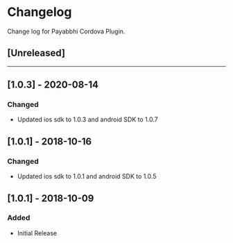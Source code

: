 # Changelog
Change log for Payabbhi Cordova Plugin.

## [Unreleased]

---
## [1.0.3] - 2020-08-14
### Changed
- Updated ios sdk to 1.0.3 and android SDK to 1.0.7
    
## [1.0.1] - 2018-10-16
### Changed
- Updated ios sdk to 1.0.1 and android SDK to 1.0.5
    

## [1.0.1] - 2018-10-09
### Added
- Initial Release